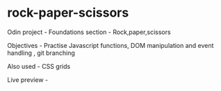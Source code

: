 # rock-paper-scissors

Odin project - Foundations section - Rock,paper,scissors

Objectives - 
Practise Javascript functions, DOM manipulation and event handling , git branching

Also used - 
CSS grids

Live preview - 
